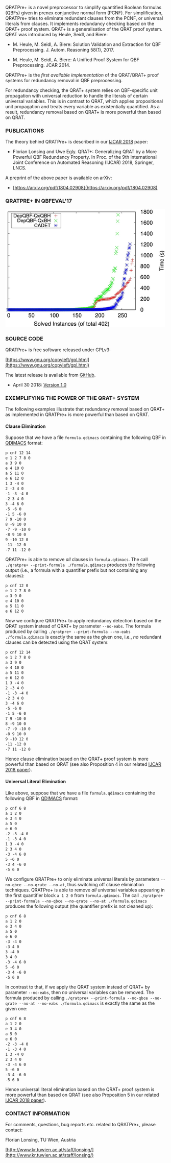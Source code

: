 
QRATPre+ is a novel preprocessor to simplify quantified Boolean formulas (QBFs)
given in prenex conjunctive normal form (PCNF). For simplification, QRATPre+
tries to eliminate redundant clauses from the PCNF, or universal literals from
clauses. It implements redundancy checking based on the QRAT+ proof
system. QRAT+ is a generalisation of the QRAT proof system. QRAT was introduced by
Heule, Seidl, and Biere:

* M. Heule, M. Seidl, A. Biere: Solution Validation and Extraction for QBF
  Preprocessing. J. Autom. Reasoning 58(1), 2017.

* M. Heule, M. Seidl, A. Biere: A Unified Proof System for QBF
  Preprocessing. JCAR 2014.

QRATPre+ is the _first available implementation_ of the QRAT/QRAT+ proof systems for redundancy removal in QBF preprocessing.

For redundancy checking, the QRAT+ system relies on QBF-specific unit
propagation with universal reduction to handle the literals of certain
universal variables. This is in contrast to QRAT, which applies propositional
unit propagation and treats every variable as existentially quantified. As a
result, redundancy removal based on QRAT+ is more powerful than based on QRAT.

### PUBLICATIONS ###

The theory behind QRATPre+ is described in our 
[IJCAR 2018](http://ijcar2018.org/) paper:

* Florian Lonsing and Uwe Egly. QRAT+: Generalizing QRAT by a More Powerful
QBF Redundancy Property. In Proc. of the 9th International Joint Conference on
Automated Reasoning (IJCAR) 2018, Springer, LNCS.

A preprint of the above paper is available on arXiv:

* [https://arxiv.org/pdf/1804.02908](https://arxiv.org/pdf/1804.02908)


### QRATPRE+ IN QBFEVAL'17 ###

<img src="./runtimes-2qbf.jpeg" alt="Runtimes of solvers on 2QBF instances." width="500"/>


### SOURCE CODE ###

QRATPre+ is free software released under GPLv3:

[https://www.gnu.org/copyleft/gpl.html](https://www.gnu.org/copyleft/gpl.html)

The latest release is available from
[GitHub](https://github.com/lonsing/qratpreplus).

* April 30 2018: [Version 1.0](https://github.com/lonsing/qratpreplus/archive/version-1.0.tar.gz)

### EXEMPLIFYING THE POWER OF THE QRAT+ SYSTEM ###

The following examples illustrate that redundancy removal based on QRAT+ as implemented in QRATPre+ is more powerful than based on QRAT.

#### Clause Elimination ####

Suppose that we have a file `formula.qdimacs` containing the following QBF in [QDIMACS](http://www.qbflib.org/qdimacs.html) format:

```
p cnf 12 14
e 1 2 7 8 0
a 3 9 0
e 4 10 0
a 5 11 0
e 6 12 0
1 3 -4 0
2 -3 4 0
-1 -3 -4 0
-2 3 4 0
3 -4 6 0
-5 -6 0
-1 5 -6 0
7 9 -10 0
8 -9 10 0
-7 -9 -10 0
-8 9 10 0
9 -10 12 0
-11 -12 0
-7 11 -12 0
```

QRATPre+ is able to remove _all_ clauses in `formula.qdimacs`. The call `./qratpre+ --print-formula ./formula.qdimacs` produces the following output (i.e., a formula with a quantifier prefix but not containing any clauses): 

```
p cnf 12 0
e 1 2 7 8 0
a 3 9 0
e 4 10 0
a 5 11 0
e 6 12 0
```

Now we configure QRATPre+ to apply redundancy detection based on the QRAT system instead of QRAT+ by parameter `--no-eabs`. The formula produced by calling `./qratpre+ --print-formula --no-eabs ./formula.qdimacs` is exactly the same as the given one, i.e., _no_ redundant clauses can be detected using the QRAT system:

```
p cnf 12 14
e 1 2 7 8 0
a 3 9 0
e 4 10 0
a 5 11 0
e 6 12 0
1 3 -4 0
2 -3 4 0
-1 -3 -4 0
-2 3 4 0
3 -4 6 0
-5 -6 0
-1 5 -6 0
7 9 -10 0
8 -9 10 0
-7 -9 -10 0
-8 9 10 0
9 -10 12 0
-11 -12 0
-7 11 -12 0
```

Hence clause elimination based on the QRAT+ proof system is more powerful than based on QRAT (see also Proposition 4 in our related [IJCAR 2018 paper](https://arxiv.org/pdf/1804.02908)).

#### Universal Literal Elimination ####

Like above, suppose that we have a file `formula.qdimacs` containing the following QBF in [QDIMACS](http://www.qbflib.org/qdimacs.html) format:

```
p cnf 6 8
a 1 2 0
e 3 4 0
a 5 0
e 6 0
-2 -3 -4 0
-1 -3 4 0
1 3 -4 0
2 3 4 0
-3 -4 6 0
5 -6 0
-3 4 -6 0
-5 6 0
```

We configure QRATPre+ to only eliminate universal literals by parameters `--no-qbce --no-qrate --no-at`, thus switching off clause elimination techniques. QRATPre+ is able to remove _all_ universal variables appearing in the first quantifier block `a 1 2 0` from `formula.qdimacs`. The call `./qratpre+ --print-formula --no-qbce --no-qrate --no-at ./formula.qdimacs` produces the following output (the quantifier prefix is not cleaned up): 

```
p cnf 6 8
a 1 2 0
e 3 4 0
a 5 0
e 6 0
-3 -4 0
-3 4 0
3 -4 0
3 4 0
-3 -4 6 0
5 -6 0
-3 4 -6 0
-5 6 0
```

In contrast to that, if we apply the QRAT system instead of QRAT+ by parameter `--no-eabs`, then _no_ universal variables can be removed. The formula produced by calling `./qratpre+ --print-formula --no-qbce --no-qrate --no-at --no-eabs ./formula.qdimacs` is exactly the same as the given one:

```
p cnf 6 8
a 1 2 0
e 3 4 0
a 5 0
e 6 0
-2 -3 -4 0
-1 -3 4 0
1 3 -4 0
2 3 4 0
-3 -4 6 0
5 -6 0
-3 4 -6 0
-5 6 0
```

Hence universal literal elimination based on the QRAT+ proof system is more powerful than based on QRAT (see also Proposition 5 in our related [IJCAR 2018 paper](https://arxiv.org/pdf/1804.02908)).


### CONTACT INFORMATION ###

For comments, questions, bug reports etc. related to QRATPre+, please contact:

Florian Lonsing, TU Wien, Austria

[http://www.kr.tuwien.ac.at/staff/lonsing/](http://www.kr.tuwien.ac.at/staff/lonsing/)
